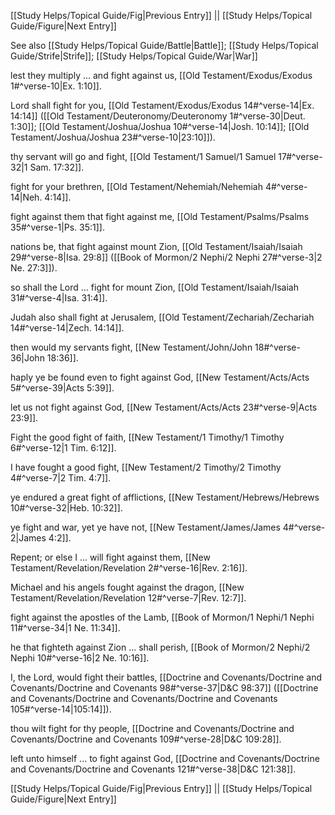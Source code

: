 [[Study Helps/Topical Guide/Fig|Previous Entry]]  ||  [[Study Helps/Topical Guide/Figure|Next Entry]]

 See also [[Study Helps/Topical Guide/Battle|Battle]]; [[Study Helps/Topical Guide/Strife|Strife]]; [[Study Helps/Topical Guide/War|War]]

 lest they multiply ... and fight against us, [[Old Testament/Exodus/Exodus 1#^verse-10|Ex. 1:10]].

 Lord shall fight for you, [[Old Testament/Exodus/Exodus 14#^verse-14|Ex. 14:14]] ([[Old Testament/Deuteronomy/Deuteronomy 1#^verse-30|Deut. 1:30]]; [[Old Testament/Joshua/Joshua 10#^verse-14|Josh. 10:14]]; [[Old Testament/Joshua/Joshua 23#^verse-10|23:10]]).

 thy servant will go and fight, [[Old Testament/1 Samuel/1 Samuel 17#^verse-32|1 Sam. 17:32]].

 fight for your brethren, [[Old Testament/Nehemiah/Nehemiah 4#^verse-14|Neh. 4:14]].

 fight against them that fight against me, [[Old Testament/Psalms/Psalms 35#^verse-1|Ps. 35:1]].

 nations be, that fight against mount Zion, [[Old Testament/Isaiah/Isaiah 29#^verse-8|Isa. 29:8]] ([[Book of Mormon/2 Nephi/2 Nephi 27#^verse-3|2 Ne. 27:3]]).

 so shall the Lord ... fight for mount Zion, [[Old Testament/Isaiah/Isaiah 31#^verse-4|Isa. 31:4]].

 Judah also shall fight at Jerusalem, [[Old Testament/Zechariah/Zechariah 14#^verse-14|Zech. 14:14]].

 then would my servants fight, [[New Testament/John/John 18#^verse-36|John 18:36]].

 haply ye be found even to fight against God, [[New Testament/Acts/Acts 5#^verse-39|Acts 5:39]].

 let us not fight against God, [[New Testament/Acts/Acts 23#^verse-9|Acts 23:9]].

 Fight the good fight of faith, [[New Testament/1 Timothy/1 Timothy 6#^verse-12|1 Tim. 6:12]].

 I have fought a good fight, [[New Testament/2 Timothy/2 Timothy 4#^verse-7|2 Tim. 4:7]].

 ye endured a great fight of afflictions, [[New Testament/Hebrews/Hebrews 10#^verse-32|Heb. 10:32]].

 ye fight and war, yet ye have not, [[New Testament/James/James 4#^verse-2|James 4:2]].

 Repent; or else I ... will fight against them, [[New Testament/Revelation/Revelation 2#^verse-16|Rev. 2:16]].

 Michael and his angels fought against the dragon, [[New Testament/Revelation/Revelation 12#^verse-7|Rev. 12:7]].

 fight against the apostles of the Lamb, [[Book of Mormon/1 Nephi/1 Nephi 11#^verse-34|1 Ne. 11:34]].

 he that fighteth against Zion ... shall perish, [[Book of Mormon/2 Nephi/2 Nephi 10#^verse-16|2 Ne. 10:16]].

 I, the Lord, would fight their battles, [[Doctrine and Covenants/Doctrine and Covenants/Doctrine and Covenants 98#^verse-37|D&C 98:37]] ([[Doctrine and Covenants/Doctrine and Covenants/Doctrine and Covenants 105#^verse-14|105:14]]).

 thou wilt fight for thy people, [[Doctrine and Covenants/Doctrine and Covenants/Doctrine and Covenants 109#^verse-28|D&C 109:28]].

 left unto himself ... to fight against God, [[Doctrine and Covenants/Doctrine and Covenants/Doctrine and Covenants 121#^verse-38|D&C 121:38]].

[[Study Helps/Topical Guide/Fig|Previous Entry]]  ||  [[Study Helps/Topical Guide/Figure|Next Entry]]